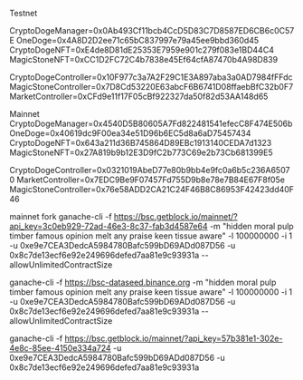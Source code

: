 


Testnet

CryptoDogeManager=0x0Ab493Cf11bcb4CcD5D83C7D8587ED6CB6c0C57E
OneDoge=0x4A8D2D2ee71c65bC837997e79a45ee9bbd360d45
CryptoDogeNFT=0xE4de8D81dE25353E7959e901c279f083e1BD44C4
MagicStoneNFT=0xCC1D2FC72C4b7838e45Ef64cfA87470b4A98D839

CryptoDogeController=0x10F977c3a7A2F29C1E3A897aba3a0AD7984fFFdc
MagicStoneController=0x7D8Cd53220E63abcF6B6741D08ffaebBfC32b0F7
MarketController=0xCFd9e11f17F05cBf922327da50f82d53AA148d65





Mainnet
CryptoDogeManager=0x4540D5B80605A7Fd822481541efecC8F474E506b
OneDoge=0x40619dc9F00ea34e51D96b6EC5d8a6aD75457434
CryptoDogeNFT=0x643a211d36B745864D89EBc1913140CEDA7d1323
MagicStoneNFT=0x27A819b9b12E3D9fC2b773C69e2b73Cb681399E5

CryptoDogeController=0x0321019AbeD77e80b9bb4e9fc0a6b5c236A65070
MarketController=0x7EDC9Be9F07457Fd755D9b8e78e7B84E67F8f05e
MagicStoneController=0x76e58ADD2CA21C24F46B8C86953F42423dd40F46





mainnet fork
ganache-cli -f https://bsc.getblock.io/mainnet/?api_key=3c0eb929-72ad-46e3-8c37-fab3d4587e64 -m "hidden moral pulp timber famous opinion melt any praise keen tissue aware" -l 100000000 -i 1 -u 0xe9e7CEA3DedcA5984780Bafc599bD69ADd087D56 -u 0x8c7de13ecf6e92e249696defed7aa81e9c93931a --allowUnlimitedContractSize

ganache-cli -f https://bsc-dataseed.binance.org -m "hidden moral pulp timber famous opinion melt any praise keen tissue aware" -l 100000000 -i 1 -u 0xe9e7CEA3DedcA5984780Bafc599bD69ADd087D56 -u 0x8c7de13ecf6e92e249696defed7aa81e9c93931a --allowUnlimitedContractSize



ganache-cli -f https://bsc.getblock.io/mainnet/?api_key=57b381e1-302e-4e8c-85ee-4150e334a724 -u 0xe9e7CEA3DedcA5984780Bafc599bD69ADd087D56 -u 0x8c7de13ecf6e92e249696defed7aa81e9c93931a